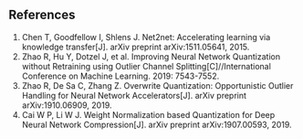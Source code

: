 ## References
1. Chen T, Goodfellow I, Shlens J. Net2net: Accelerating learning via knowledge transfer[J]. arXiv preprint arXiv:1511.05641, 2015.
2. Zhao R, Hu Y, Dotzel J, et al. Improving Neural Network Quantization without Retraining using Outlier Channel Splitting[C]//International Conference on Machine Learning. 2019: 7543-7552.
3. Zhao R, De Sa C, Zhang Z. Overwrite Quantization: Opportunistic Outlier Handling for Neural Network Accelerators[J]. arXiv preprint arXiv:1910.06909, 2019.
4. Cai W P, Li W J. Weight Normalization based Quantization for Deep Neural Network Compression[J]. arXiv preprint arXiv:1907.00593, 2019.
